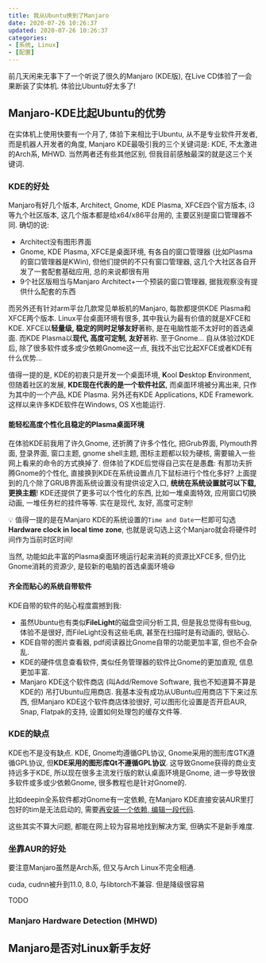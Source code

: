 ```yaml
---
title: 我从Ubuntu换到了Manjaro
date: 2020-07-26 10:26:37
updated: 2020-07-26 10:26:37
categories:
- [系统, Linux]
- [配置]
---
```


前几天闲来无事下了一个听说了很久的Manjaro (KDE版), 在Live CD体验了一会果断装了实体机. 体验比Ubuntu好太多了!

<!-- More -->

## Manjaro-KDE比起Ubuntu的优势

在实体机上使用快要有一个月了, 体验下来相比于Ubuntu, 从不是专业软件开发者, 而是机器人开发者的角度, Manjaro KDE最吸引我的三个关键词是: KDE, 不太激进的Arch系, MHWD. 当然两者还有些其他区别, 但我目前感触最深的就是这三个关键词.

### KDE的好处

Manjaro有好几个版本, Architect, Gnome, KDE Plasma, XFCE四个官方版本, i3等九个社区版本, 这几个版本都是给x64/x86平台用的, 主要区别是窗口管理器不同. 确切的说:
- Architect没有图形界面
- Gnome, KDE Plasma, XFCE是桌面环境, 有各自的窗口管理器 (比如Plasma的窗口管理器是KWin), 但他们提供的不只有窗口管理器, 这几个大社区各自开发了一套配套基础应用, 总的来说都很有用
- 9个社区版相当与Manjaro Architect+一个预装的窗口管理器, 据我观察没有提供什么配套的东西

而另外还有针对arm平台几款常见单板机的Manjaro, 每款都提供KDE Plasma和XFCE两个版本. Linux平台桌面环境有很多, 其中我认为最有价值的就是XFCE和KDE. XFCE以**轻量级, 稳定的同时足够友好**著称, 是在电脑性能不太好时的首选桌面. 而KDE Plasma以**现代, 高度可定制, 友好**著称. 至于Gnome... 自从体验过KDE后, 除了很多软件或多或少依赖Gnome这一点, 我找不出它比起XFCE或者KDE有什么优势...

值得一提的是, KDE的初衷只是开发一个桌面环境, **K**ool **D**esktop **E**nvironment, 但随着社区的发展, **KDE现在代表的是一个软件社区**, 而桌面环境被分离出来, 只作为其中的一个产品, KDE Plasma. 另外还有KDE Applications, KDE Framework. 这样以来许多KDE软件在Windows, OS X也能运行.

#### 能轻松高度个性化且稳定的Plasma桌面环境

在体验KDE前我用了许久Gnome, 还折腾了许多个性化, 把Grub界面, Plymouth界面, 登录界面, 窗口主题, gnome shell主题, 图标主题都以较为硬核, 需要输入一些网上看来的命令的方式换掉了. 但体验了KDE后觉得自己实在是愚蠢: 有那功夫折腾Gnome的个性化, 直接换到KDE在系统设置点几下鼠标进行个性化多好? 上面提到的几个除了GRUB界面系统设置没有提供设定入口, **统统在系统设置就可以下载, 更换主题**! KDE还提供了更多可以个性化的东西, 比如一堆桌面特效, 应用窗口切换动画, 一堆任务栏的挂件等等. 实在是现代, 友好, 高度可定制!

💡 值得一提的是在Manjaro KDE的系统设置的`Time and Date`一栏即可勾选**Hardware clock in local time zone**, 也就是说勾选上这个Manjaro就会将硬件时间作为当前时区时间!

当然, 功能如此丰富的Plasma桌面环境运行起来消耗的资源比XFCE多, 但仍比Gnome消耗的资源少, 是较新的电脑的首选桌面环境😆

#### 齐全而贴心的系统自带软件

KDE自带的软件的贴心程度震撼到我:
- 虽然Ubuntu也有类似**FileLight**的磁盘空间分析工具, 但是我总觉得有些bug, 体验不是很好, 而FileLight没有这些毛病, 甚至在扫描时是有动画的, 很贴心.
- KDE自带的图片查看器, pdf阅读器比Gnome自带的功能更加丰富, 但也不会杂乱.
- KDE的硬件信息查看软件, 类似任务管理器的软件比Gnome的更加直观, 信息更加丰富.
- Manjaro KDE这个软件商店 (叫Add/Remove Software, 我也不知道算不算是KDE的) 吊打Ubuntu应用商店. 我基本没有成功从UBuntu应用商店下下来过东西, 但Manjaro KDE这个软件商店体验很好, 可以图形化设置是否开启AUR, Snap, Flatpak的支持, 设置如何处理包的缓存文件等.

### KDE的缺点

KDE也不是没有缺点. KDE, Gnome均遵循GPL协议, Gnome采用的图形库GTK遵循GPL协议, 但**KDE采用的图形库Qt不遵循GPL协议**. 这导致Gnome获得的商业支持远多于KDE, 所以现在很多主流发行版的默认桌面环境是Gnome, 进一步导致很多软件或多或少依赖Gnome, 很多教程也是针对Gnome的.

比如deepin全系软件都对Gnome有一定依赖, 在Manjaro KDE直接安装AUR里打包好的tim是无法启动的, 需要[再安装一个依赖, 编辑一段代码](https://github.com/wszqkzqk/deepin-wine-ubuntu/issues/90#issuecomment-653921540).

这些其实不算大问题, 都能在网上较为容易地找到解决方案, 但确实不是新手难度.

### 坐靠AUR的好处

要注意Manjaro虽然是Arch系, 但又与Arch Linux不完全相通.

cuda, cudnn被升到11.0, 8.0, 与libtorch不兼容. 但是降级很容易

TODO

### Manjaro Hardware Detection (MHWD)

## Manjaro是否对Linux新手友好
